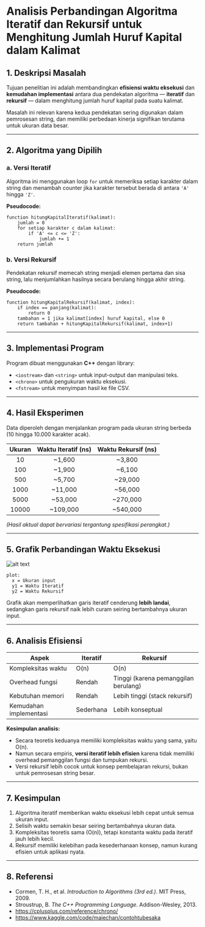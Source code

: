 # Analisis Perbandingan Algoritma Iteratif dan Rekursif untuk Menghitung Jumlah Huruf Kapital dalam Kalimat

## 1. Deskripsi Masalah
Tujuan penelitian ini adalah membandingkan **efisiensi waktu eksekusi** dan **kemudahan implementasi** antara dua pendekatan algoritma — **iteratif** dan **rekursif** — dalam menghitung jumlah huruf kapital pada suatu kalimat.

Masalah ini relevan karena kedua pendekatan sering digunakan dalam pemrosesan string, dan memiliki perbedaan kinerja signifikan terutama untuk ukuran data besar.

---

## 2. Algoritma yang Dipilih

### a. Versi Iteratif
Algoritma ini menggunakan loop `for` untuk memeriksa setiap karakter dalam string dan menambah counter jika karakter tersebut berada di antara `'A'` hingga `'Z'`.

**Pseudocode:**
```
function hitungKapitalIteratif(kalimat):
    jumlah = 0
    for setiap karakter c dalam kalimat:
        if 'A' <= c <= 'Z':
            jumlah += 1
    return jumlah
```

### b. Versi Rekursif
Pendekatan rekursif memecah string menjadi elemen pertama dan sisa string, lalu menjumlahkan hasilnya secara berulang hingga akhir string.

**Pseudocode:**
```
function hitungKapitalRekursif(kalimat, index):
    if index == panjang(kalimat):
        return 0
    tambahan = 1 jika kalimat[index] huruf kapital, else 0
    return tambahan + hitungKapitalRekursif(kalimat, index+1)
```

---

## 3. Implementasi Program
Program dibuat menggunakan **C++** dengan library:
- `<iostream>` dan `<string>` untuk input-output dan manipulasi teks.
- `<chrono>` untuk pengukuran waktu eksekusi.
- `<fstream>` untuk menyimpan hasil ke file CSV.

---

## 4. Hasil Eksperimen

Data diperoleh dengan menjalankan program pada ukuran string berbeda (10 hingga 10.000 karakter acak).

| Ukuran | Waktu Iteratif (ns) | Waktu Rekursif (ns) |
|:-------:|:------------------:|:------------------:|
| 10 | ~1,600 | ~3,800 |
| 100 | ~1,900 | ~6,100 |
| 500 | ~5,700 | ~29,000 |
| 1000 | ~11,000 | ~56,000 |
| 5000 | ~53,000 | ~270,000 |
| 10000 | ~109,000 | ~540,000 |

*(Hasil aktual dapat bervariasi tergantung spesifikasi perangkat.)*

---

## 5. Grafik Perbandingan Waktu Eksekusi

![alt text](<Grafik Perbandingan-1.jpeg>)

```
plot:
  x = Ukuran input
  y1 = Waktu Iteratif
  y2 = Waktu Rekursif
```

Grafik akan memperlihatkan garis iteratif cenderung **lebih landai**, sedangkan garis rekursif naik lebih curam seiring bertambahnya ukuran input.

---

## 6. Analisis Efisiensi

| Aspek | Iteratif | Rekursif |
|-------|-----------|-----------|
| Kompleksitas waktu | O(n) | O(n) |
| Overhead fungsi | Rendah | Tinggi (karena pemanggilan berulang) |
| Kebutuhan memori | Rendah | Lebih tinggi (stack rekursif) |
| Kemudahan implementasi | Sederhana | Lebih konseptual |

**Kesimpulan analisis:**
- Secara teoretis keduanya memiliki kompleksitas waktu yang sama, yaitu O(n).  
- Namun secara empiris, **versi iteratif lebih efisien** karena tidak memiliki overhead pemanggilan fungsi dan tumpukan rekursi.
- Versi rekursif lebih cocok untuk konsep pembelajaran rekursi, bukan untuk pemrosesan string besar.

---

## 7. Kesimpulan
1. Algoritma iteratif memberikan waktu eksekusi lebih cepat untuk semua ukuran input.  
2. Selisih waktu semakin besar seiring bertambahnya ukuran data.  
3. Kompleksitas teoretis sama (O(n)), tetapi konstanta waktu pada iteratif jauh lebih kecil.  
4. Rekursif memiliki kelebihan pada kesederhanaan konsep, namun kurang efisien untuk aplikasi nyata.

---

## 8. Referensi
- Cormen, T. H., et al. *Introduction to Algorithms (3rd ed.)*. MIT Press, 2009.  
- Stroustrup, B. *The C++ Programming Language*. Addison-Wesley, 2013.  
- https://cplusplus.com/reference/chrono/  
- https://www.kaggle.com/code/maiechan/contohtubesaka 
